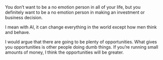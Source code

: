 You don’t want to be a no emotion person in all of your life, but you definitely want to be a no emotion person in making an investment or business decision.

I mean with AI, it can change everything in the world except how men think and behave.

I would argue that there are going to be plenty of opportunities. What gives you opportunities is other people doing dumb things. If you’re running small amounts of money, I think the opportunities will be greater.

